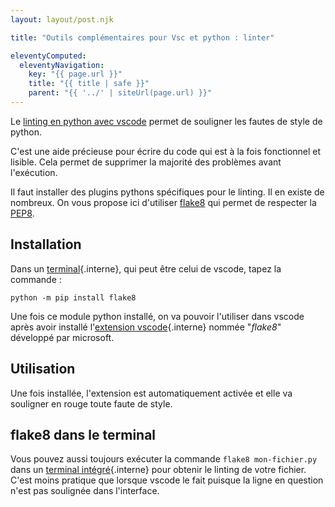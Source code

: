 ```yaml
---
layout: layout/post.njk

title: "Outils complémentaires pour Vsc et python : linter"

eleventyComputed:
  eleventyNavigation:
    key: "{{ page.url }}"
    title: "{{ title | safe }}"
    parent: "{{ '../' | siteUrl(page.url) }}"
---
```


<!-- début résumé -->

Le [linting en python avec vscode](https://code.visualstudio.com/docs/python/linting) permet de souligner les fautes de style de python.

C'est une aide précieuse pour écrire du code qui est à la fois fonctionnel et lisible. Cela permet de supprimer la majorité des problèmes avant l'exécution.

<!-- fin résumé -->

Il faut installer des plugins pythons spécifiques pour le linting. Il en existe de nombreux. On vous propose ici d'utiliser [flake8](https://flake8.pycqa.org/en/latest/) qui permet de respecter la [PEP8](https://www.python.org/dev/peps/pep-0008/).

## <span id="installation-flake8"></span> Installation

Dans un [terminal](/cours/coder-et-développer/ordinateur-développement/terminal){.interne}, qui peut être celui de vscode, tapez la commande :

```shell
python -m pip install flake8
```

Une fois ce module python installé, on va pouvoir l'utiliser dans vscode après avoir installé l'[extension vscode](/cours/coder-et-développer/éditeur-vscode/prise-en-main#extensions){.interne} nommée "*flake8*" développé par microsoft.

## Utilisation

Une fois installée, l'extension est automatiquement activée et elle va souligner en rouge toute faute de  style.

## flake8 dans le terminal

Vous pouvez aussi toujours exécuter la commande `flake8 mon-fichier.py` dans un [terminal intégré](../vsc-terminal#terminal-intégré){.interne} pour obtenir le linting de votre fichier. C'est moins pratique que lorsque vscode le fait puisque la ligne en question n'est pas soulignée dans l'interface.

